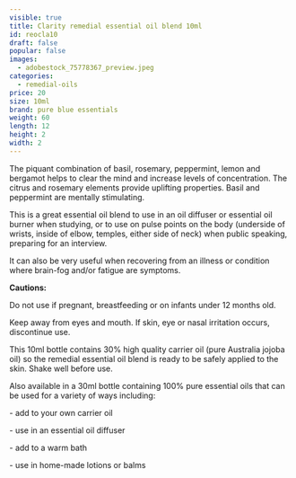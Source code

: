 ```yaml
---
visible: true
title: Clarity remedial essential oil blend 10ml
id: reocla10
draft: false
popular: false
images:
  - adobestock_75778367_preview.jpeg
categories:
  - remedial-oils
price: 20
size: 10ml
brand: pure blue essentials
weight: 60
length: 12
height: 2
width: 2
---
```

The piquant combination of basil, rosemary, peppermint, lemon and bergamot helps to clear the mind and increase levels of concentration. The citrus and rosemary elements provide uplifting properties. Basil and peppermint are mentally stimulating.

This is a great essential oil blend to use in an oil diffuser or essential oil burner when studying, or to use on pulse points on the body (underside of wrists, inside of elbow, temples, either side of neck) when public speaking, preparing for an interview.

It can also be very useful when recovering from an illness or condition where brain-fog and/or fatigue are symptoms.

**Cautions:**

Do not use if pregnant, breastfeeding or on infants under 12 months old.

Keep away from eyes and mouth. If skin, eye or nasal irritation occurs, discontinue use.



This 10ml bottle contains 30% high quality carrier oil (pure Australia jojoba oil) so the remedial essential oil blend is ready to be safely applied to the skin. Shake well before use.

Also available in a 30ml bottle containing 100% pure essential oils that can be used for a variety of ways including:

\- add to your own carrier oil

\- use in an essential oil diffuser

\- add to a warm bath

\- use in home-made lotions or balms